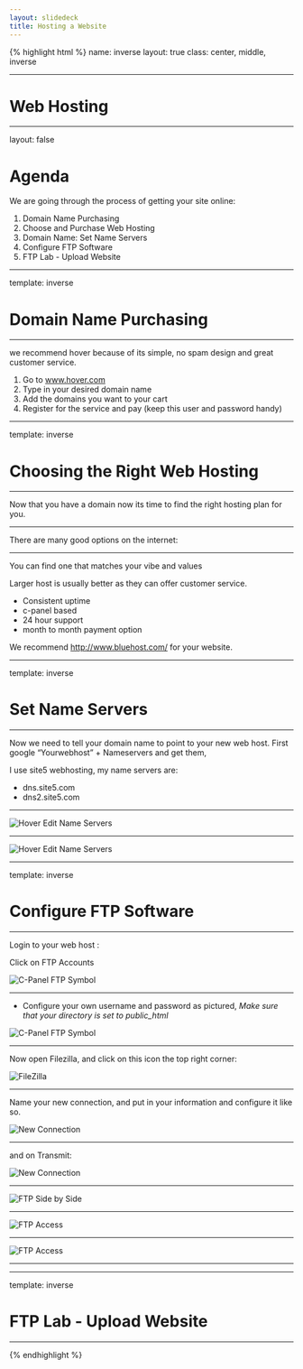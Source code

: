 ```yaml
---
layout: slidedeck
title: Hosting a Website
---
```


{% highlight html %}
name: inverse
layout: true
class: center, middle, inverse

---

# Web Hosting

---
layout: false

# Agenda

We are going through the process of getting your site online:

1. Domain Name Purchasing
2. Choose and Purchase Web Hosting
3. Domain Name: Set Name Servers 
4. Configure FTP Software
5. FTP Lab - Upload Website

---
template: inverse

# Domain Name Purchasing

---

we recommend hover because of its simple, no spam design and great customer service.

1. Go to www.hover.com
2. Type in your desired domain name
3. Add the domains you want to your cart
4. Register for the service and pay (keep this user and password handy)

---
template: inverse

# Choosing the Right Web Hosting

---

Now that you have a domain now its time to find the right hosting plan for you.

---

There are many good options on the internet:

---

You can find one that matches your vibe and values

Larger host is usually better as they can offer customer service. 
-  Consistent uptime
-  c-panel based
-  24 hour support
-  month to month payment option

 We recommend http://www.bluehost.com/ for your website. 

---
template: inverse

# Set Name Servers

---

Now we need to tell your domain name to point to your new web host. 
First google “Yourwebhost” + Nameservers and get them,

I use site5 webhosting, my name servers are:

- dns.site5.com
- dns2.site5.com

---

![Hover Edit Name Servers](../../public/img/slide-assets/06-02-web-hosting/ns-1.png)

---

![Hover Edit Name Servers](../../public/img/slide-assets/06-02-web-hosting/ns-2.png)

---
template: inverse

# Configure FTP Software

---

Login to your web host :

Click on FTP Accounts

![C-Panel FTP Symbol](../../public/img/slide-assets/06-02-web-hosting/ftp-1.png)

---

- Configure your own username and password as pictured, *Make sure that your directory is set to public_html*

![C-Panel FTP Symbol](../../public/img/slide-assets/06-02-web-hosting/ftp-2.png)

---

Now open Filezilla, and click on this icon the top right corner: 

![FileZilla](../../public/img/slide-assets/06-02-web-hosting/ftp-4.png)

---

Name your new connection, and put in your information and configure it like so. 

![New Connection](../../public/img/slide-assets/06-02-web-hosting/ftp-5.png)

---

and on Transmit: 

![New Connection](../../public/img/slide-assets/06-02-web-hosting/ftp-transmit1.png)

---

![FTP Side by Side](../../public/img/slide-assets/06-02-web-hosting/ftp-sidebyside.png)

---

![FTP Access](../../public/img/slide-assets/06-02-web-hosting/ftp-6.png)

---

![FTP Access](../../public/img/slide-assets/06-02-web-hosting/ftp-transmit2.png)

---


---
template: inverse

# FTP Lab - Upload Website

---

{% endhighlight %}
